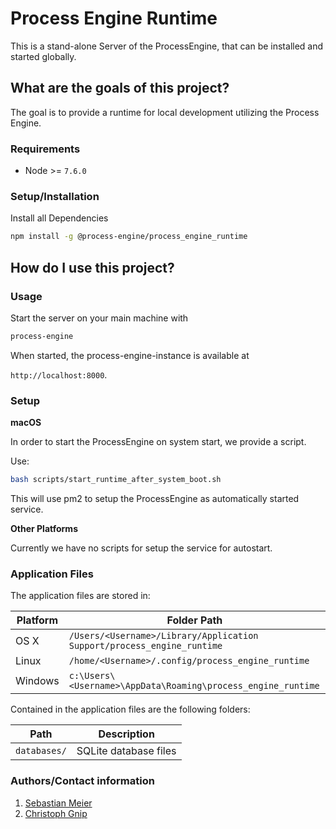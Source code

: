 # Process Engine Runtime

This is a stand-alone Server of the ProcessEngine, that can be installed and started globally.

## What are the goals of this project?

The goal is to provide a runtime for local development utilizing the Process
Engine.

### Requirements

- Node >= `7.6.0`

### Setup/Installation

Install all Dependencies

```bash
npm install -g @process-engine/process_engine_runtime
```

## How do I use this project?

### Usage

Start the server on your main machine with

```bash
process-engine
```

When started, the process-engine-instance is available at

`http://localhost:8000`.

### Setup

**macOS**

In order to start the ProcessEngine on system start, we provide a script.

Use:

```bash
bash scripts/start_runtime_after_system_boot.sh
```

This will use pm2 to setup the ProcessEngine as automatically started service.

**Other Platforms**

Currently we have no scripts for setup the service for autostart.

### Application Files

The application files are stored in:

| Platform  | Folder Path                                                            |
| --------- | ----------                                                             |
| OS X      | `/Users/<Username>/Library/Application Support/process_engine_runtime` |
| Linux     | `/home/<Username>/.config/process_engine_runtime`                      |
| Windows   | `c:\Users\<Username>\AppData\Roaming\process_engine_runtime`           |

Contained in the application files are the following folders:

| Path         | Description           |
| ---------    | ----------            |
| `databases/` | SQLite database files |

### Authors/Contact information

1. [Sebastian Meier](mailto:sebastian.meier@5minds.de)
1. [Christoph Gnip](mailto:christoph.gnip@5minds.de)
